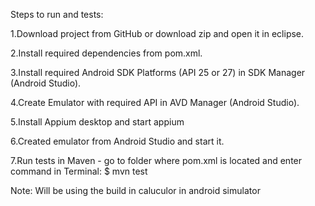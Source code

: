 Steps to run and tests:

1.Download project from GitHub or download zip and open it in eclipse.

2.Install required dependencies from pom.xml.

3.Install required Android SDK Platforms (API 25 or 27) in SDK Manager (Android Studio).

4.Create Emulator with required API in AVD Manager (Android Studio). 

5.Install Appium desktop and start appium 

6.Created emulator from Android Studio and start it.

7.Run tests in Maven - go to folder where pom.xml is located and enter command in Terminal:
  $ mvn test

Note: Will be using the build in caluculor in android simulator
